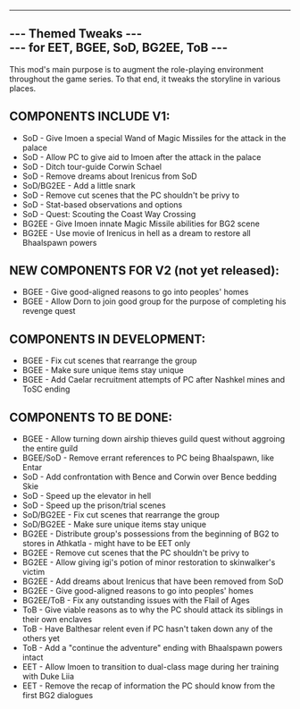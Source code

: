 -------------------------------------------------
---               Themed Tweaks               ---  
---       for EET, BGEE, SoD, BG2EE, ToB      ---  
-------------------------------------------------

This mod's main purpose is to augment the role-playing environment throughout the game series.  To that end, it tweaks the storyline in various places.

COMPONENTS INCLUDE V1:  
-------------------
* SoD            - Give Imoen a special Wand of Magic Missiles for the attack in the palace
* SoD            - Allow PC to give aid to Imoen after the attack in the palace
* SoD            - Ditch tour-guide Corwin Schael
* SoD            - Remove dreams about Irenicus from SoD
* SoD/BG2EE      - Add a little snark
* SoD            - Remove cut scenes that the PC shouldn't be privy to 
* SoD            - Stat-based observations and options
* SoD            - Quest: Scouting the Coast Way Crossing
* BG2EE          - Give Imoen innate Magic Missile abilities for BG2 scene
* BG2EE          - Use movie of Irenicus in hell as a dream to restore all Bhaalspawn powers


NEW COMPONENTS FOR V2 (not yet released):
-------------------
* BGEE           - Give good-aligned reasons to go into peoples' homes
* BGEE           - Allow Dorn to join good group for the purpose of completing his revenge quest


COMPONENTS IN DEVELOPMENT:
----------------------
* BGEE           - Fix cut scenes that rearrange the group
* BGEE           - Make sure unique items stay unique
* BGEE           - Add Caelar recruitment attempts of PC after Nashkel mines and ToSC ending


COMPONENTS TO BE DONE:  
----------------------
* BGEE           - Allow turning down airship thieves guild quest without aggroing the entire guild
* BGEE/SoD       - Remove errant references to PC being Bhaalspawn, like Entar
* SoD            - Add confrontation with Bence and Corwin over Bence bedding Skie
* SoD            - Speed up the elevator in hell
* SoD            - Speed up the prison/trial scenes
* SoD/BG2EE      - Fix cut scenes that rearrange the group
* SoD/BG2EE      - Make sure unique items stay unique
* BG2EE          - Distribute group's possessions from the beginning of BG2 to stores in Athkatla - might have to be EET only
* BG2EE          - Remove cut scenes that the PC shouldn't be privy to 
* BG2EE          - Allow giving igi's potion of minor restoration to skinwalker's victim
* BG2EE          - Add dreams about Irenicus that have been removed from SoD
* BG2EE          - Give good-aligned reasons to go into peoples' homes
* BG2EE/ToB      - Fix any outstanding issues with the Flail of Ages
* ToB            - Give viable reasons as to why the PC should attack its siblings in their own enclaves
* ToB            - Have Balthesar relent even if PC hasn't taken down any of the others yet
* ToB            - Add a "continue the adventure" ending with Bhaalspawn powers intact
* EET            - Allow Imoen to transition to dual-class mage during her training with Duke Liia
* EET            - Remove the recap of information the PC should know from the first BG2 dialogues

